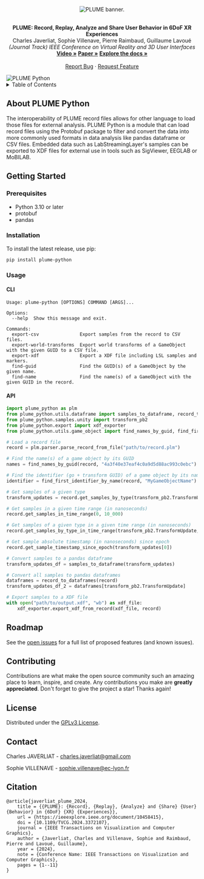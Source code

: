<a name="readme-top"></a>
<div align="center">
    <picture>
        <source media="(prefers-color-scheme: dark)" srcset="https://raw.githubusercontent.com/liris-xr/PLUME-Python/master/Documentation%7E/Images/plume_banner_dark.png">
        <source media="(prefers-color-scheme: light)" srcset="https://raw.githubusercontent.com/liris-xr/PLUME-Python/master/Documentation%7E/Images/plume_banner_light.png">
        <img alt="PLUME banner." src="https://raw.githubusercontent.com/liris-xr/PLUME-Python/master/Documentation%7E/Images/plume_banner_light.png">
    </picture>
    <br />
    <br />
    <p align="center">
        <strong>PLUME: Record, Replay, Analyze and Share User Behavior in 6DoF XR Experiences</strong>
        <br />
        Charles Javerliat, Sophie Villenave, Pierre Raimbaud, Guillaume Lavoué
        <br />
        <em>(Journal Track) IEEE Conference on Virtual Reality and 3D User Interfaces</em>
        <br />
        <a href="https://www.youtube.com/watch?v=_6krSw7fNqg"><strong>Video »</strong><a>
        <a href="https://hal.science/hal-04488824"><strong>Paper »</strong></a>
        <a href="https://github.com/liris-xr/PLUME/wiki/"><strong>Explore the docs »</strong></a>
        <br />
        <br />
        <a href="https://github.com/liris-xr/PLUME/issues">Report Bug</a>
        ·
        <a href="https://github.com/liris-xr/PLUME/issues">Request Feature</a>
    </p>
</div>

<img alt="PLUME Python" src="https://raw.githubusercontent.com/liris-xr/PLUME-Python/master/Documentation%7E/Images/plume_python.png">

<details>
    <summary>Table of Contents</summary>
    <ol>
        <li><a href="#about-plume-python">About PLUME Python</a></li>
        <li>
            <a href="#getting-started">Getting Started</a>
            <ul>
                <li><a href="#prerequisites">Prerequisites</a></li>
                <li><a href="#installation">Installation</a></li>
                <li><a href="#usage">Usage</a></li>
            </ul>
        </li>
        <li><a href="#customization">Customization</a></li>
        <li><a href="#customization">Roadmap</a></li>
        <li><a href="#contributing">Contributing</a></li>
        <li><a href="#license">License</a></li>
        <li><a href="#contact">Contact</a></li>
        <li><a href="#citation">Citation</a></li>
    </ol>
</details>

## About PLUME Python

The interoperability of PLUME record files allows for other language to load those files for external analysis. PLUME
Python is a module that can load record files using the Protobuf package to filter and convert the data into more
commonly used formats in data analysis like pandas dataframe or CSV files. Embedded data such as LabStreamingLayer's
samples can be exported to XDF files for external use in tools such as SigViewer, EEGLAB or MoBILAB.

## Getting Started

### Prerequisites

* Python 3.10 or later
* protobuf
* pandas

### Installation

To install the latest release, use pip:

```shell
pip install plume-python
```

### Usage

#### CLI

```shell
Usage: plume-python [OPTIONS] COMMAND [ARGS]...

Options:
  --help  Show this message and exit.
  
Commands:
  export-csv               Export samples from the record to CSV files.
  export-world-transforms  Export world transforms of a GameObject with the given GUID to a CSV file.
  export-xdf               Export a XDF file including LSL samples and markers.
  find-guid                Find the GUID(s) of a GameObject by the given name.
  find-name                Find the name(s) of a GameObject with the given GUID in the record.
```

#### API

```python
import plume_python as plm
from plume_python.utils.dataframe import samples_to_dataframe, record_to_dataframes
from plume_python.samples.unity import transform_pb2
from plume_python.export import xdf_exporter 
from plume_python.utils.game_object import find_names_by_guid, find_first_identifier_by_name

# Load a record file
record = plm.parser.parse_record_from_file("path/to/record.plm")

# Find the name(s) of a game object by its GUID
names = find_names_by_guid(record, "4a3f40e37eaf4c0a9d5d88ac993c0ebc")

# Find the identifier (go + transform GUID) of a game object by its name
identifier = find_first_identifier_by_name(record, "MyGameObjectName")

# Get samples of a given type
transform_updates = record.get_samples_by_type(transform_pb2.TransformUpdate)

# Get samples in a given time range (in nanoseconds)
record.get_samples_in_time_range(0, 10_000)

# Get samples of a given type in a given time range (in nanoseconds)
record.get_samples_by_type_in_time_range(transform_pb2.TransformUpdate, 0, 10_000)

# Get sample absolute timestamp (in nanoseconds) since epoch
record.get_sample_timestamp_since_epoch(transform_updates[0])

# Convert samples to a pandas dataframe
transform_updates_df = samples_to_dataframe(transform_updates)

# Convert all samples to pandas dataframes
dataframes = record_to_dataframes(record)
transform_updates_df_2 = dataframes[transform_pb2.TransformUpdate]

# Export samples to a XDF file
with open("path/to/output.xdf", "wb") as xdf_file:
    xdf_exporter.export_xdf_from_record(xdf_file, record)
```

## Roadmap

See the [open issues](https://github.com/liris-xr/PLUME/issues) for a full list of proposed features (and known issues).

## Contributing

Contributions are what make the open source community such an amazing place to learn, inspire, and create. Any
contributions you make are **greatly appreciated**.
Don't forget to give the project a star! Thanks again!

## License

Distributed under the <a rel="license" href="https://github.com/liris-xr/PLUME-Python/blob/master/LICENSE">GPLv3
License</a>.

## Contact

Charles JAVERLIAT - charles.javerliat@gmail.com

Sophie VILLENAVE - sophie.villenave@ec-lyon.fr

## Citation

```
@article{javerliat_plume_2024,
	title = {{PLUME}: {Record}, {Replay}, {Analyze} and {Share} {User} {Behavior} in {6DoF} {XR} {Experiences}},
	url = {https://ieeexplore.ieee.org/document/10458415},
	doi = {10.1109/TVCG.2024.3372107},
	journal = {IEEE Transactions on Visualization and Computer Graphics},
	author = {Javerliat, Charles and Villenave, Sophie and Raimbaud, Pierre and Lavoué, Guillaume},
	year = {2024},
	note = {Conference Name: IEEE Transactions on Visualization and Computer Graphics},
	pages = {1--11}
}
```